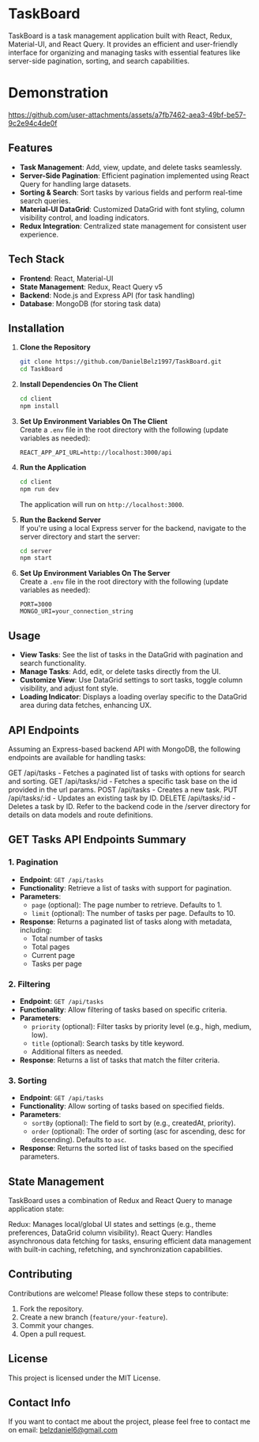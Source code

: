 # TaskBoard

TaskBoard is a task management application built with React, Redux, Material-UI, and React Query. It provides an efficient and user-friendly interface for organizing and managing tasks with essential features like server-side pagination, sorting, and search capabilities.

# Demonstration

https://github.com/user-attachments/assets/a7fb7462-aea3-49bf-be57-9c2e94c4de0f

## Features

- **Task Management**: Add, view, update, and delete tasks seamlessly.
- **Server-Side Pagination**: Efficient pagination implemented using React Query for handling large datasets.
- **Sorting & Search**: Sort tasks by various fields and perform real-time search queries.
- **Material-UI DataGrid**: Customized DataGrid with font styling, column visibility control, and loading indicators.
- **Redux Integration**: Centralized state management for consistent user experience.

## Tech Stack

- **Frontend**: React, Material-UI
- **State Management**: Redux, React Query v5
- **Backend**: Node.js and Express API (for task handling)
- **Database**: MongoDB (for storing task data)

## Installation

1. **Clone the Repository**

   ```bash
   git clone https://github.com/DanielBelz1997/TaskBoard.git
   cd TaskBoard
   ```

2. **Install Dependencies On The Client**

   ```bash
   cd client
   npm install
   ```

3. **Set Up Environment Variables On The Client**  
   Create a `.env` file in the root directory with the following (update variables as needed):

   ```plaintext
   REACT_APP_API_URL=http://localhost:3000/api
   ```

4. **Run the Application**

   ```bash
   cd client
   npm run dev
   ```

   The application will run on `http://localhost:3000`.

5. **Run the Backend Server**  
   If you're using a local Express server for the backend, navigate to the server directory and start the server:

   ```bash
   cd server
   npm start
   ```

6. **Set Up Environment Variables On The Server**  
   Create a `.env` file in the root directory with the following (update variables as needed):

   ```plaintext
   PORT=3000
   MONGO_URI=your_connection_string
   ```

## Usage

- **View Tasks**: See the list of tasks in the DataGrid with pagination and search functionality.
- **Manage Tasks**: Add, edit, or delete tasks directly from the UI.
- **Customize View**: Use DataGrid settings to sort tasks, toggle column visibility, and adjust font style.
- **Loading Indicator**: Displays a loading overlay specific to the DataGrid area during data fetches, enhancing UX.

## API Endpoints

Assuming an Express-based backend API with MongoDB, the following endpoints are available for handling tasks:

GET /api/tasks - Fetches a paginated list of tasks with options for search and sorting.
GET /api/tasks/:id - Fetches a specific task base on the id provided in the url params.
POST /api/tasks - Creates a new task.
PUT /api/tasks/:id - Updates an existing task by ID.
DELETE /api/tasks/:id - Deletes a task by ID.
Refer to the backend code in the /server directory for details on data models and route definitions.

## GET Tasks API Endpoints Summary

### 1. Pagination

- **Endpoint**: `GET /api/tasks`
- **Functionality**: Retrieve a list of tasks with support for pagination.
- **Parameters**:
  - `page` (optional): The page number to retrieve. Defaults to 1.
  - `limit` (optional): The number of tasks per page. Defaults to 10.
- **Response**: Returns a paginated list of tasks along with metadata, including:
  - Total number of tasks
  - Total pages
  - Current page
  - Tasks per page

### 2. Filtering

- **Endpoint**: `GET /api/tasks`
- **Functionality**: Allow filtering of tasks based on specific criteria.
- **Parameters**:
  - `priority` (optional): Filter tasks by priority level (e.g., high, medium, low).
  - `title` (optional): Search tasks by title keyword.
  - Additional filters as needed.
- **Response**: Returns a list of tasks that match the filter criteria.

### 3. Sorting

- **Endpoint**: `GET /api/tasks`
- **Functionality**: Allow sorting of tasks based on specified fields.
- **Parameters**:
  - `sortBy` (optional): The field to sort by (e.g., createdAt, priority).
  - `order` (optional): The order of sorting (asc for ascending, desc for descending). Defaults to `asc`.
- **Response**: Returns the sorted list of tasks based on the specified parameters.

## State Management

TaskBoard uses a combination of Redux and React Query to manage application state:

Redux: Manages local/global UI states and settings (e.g., theme preferences, DataGrid column visibility).
React Query: Handles asynchronous data fetching for tasks, ensuring efficient data management with built-in caching, refetching, and synchronization capabilities.

## Contributing

Contributions are welcome! Please follow these steps to contribute:

1. Fork the repository.
2. Create a new branch (`feature/your-feature`).
3. Commit your changes.
4. Open a pull request.

## License

This project is licensed under the MIT License.

## Contact Info

If you want to contact me about the project, please feel free to contact me on email: belzdaniel6@gmail.com

